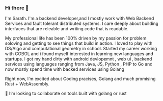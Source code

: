 ### Hi there 👋

I'm Sarath. I'm a backend developer,and I mostly work with Web Backend Services and fault tolerant distributed systems. I care deeply about building interfaces that are releable and writing code that is readable. 

 My professional life has been 100% driven by my passion for problem soloving and getting to see things that build in action. I loved to play with DS/Algo and computational geometry in school. Started my career working with COBOL and i found myself interested in learning new languages and startups. I got my hand dirty with android devlopemnt , web ui , backend services using languages ranging from Java, JS, Python , PHP to Go and now mostly spend time with backed services using Golang

Right now, I’m excited about Coding pracises, Golang and much promising Rust + WebAssembly.
    
👯 I’m looking to collaborate on tools built with golang or rust

